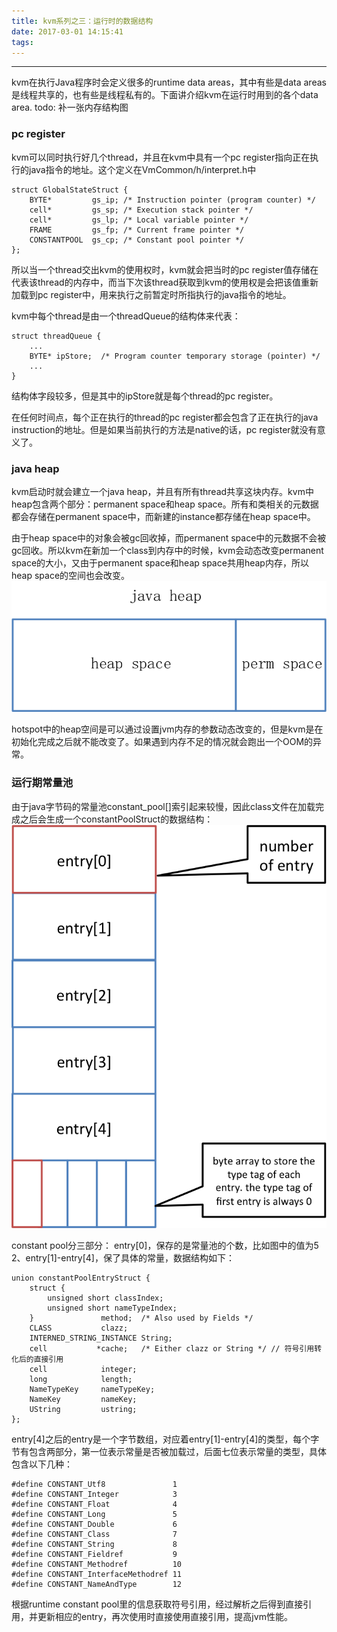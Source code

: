 ```yaml
---
title: kvm系列之三：运行时的数据结构
date: 2017-03-01 14:15:41
tags:
---
```


------
kvm在执行Java程序时会定义很多的runtime data areas，其中有些是data areas是线程共享的，也有些是线程私有的。下面讲介绍kvm在运行时用到的各个data area.
todo: 补一张内存结构图

### pc register

kvm可以同时执行好几个thread，并且在kvm中具有一个pc register指向正在执行的java指令的地址。这个定义在VmCommon/h/interpret.h中
```
struct GlobalStateStruct { 
    BYTE*         gs_ip; /* Instruction pointer (program counter) */
    cell*         gs_sp; /* Execution stack pointer */
    cell*         gs_lp; /* Local variable pointer */
    FRAME         gs_fp; /* Current frame pointer */
    CONSTANTPOOL  gs_cp; /* Constant pool pointer */
};
```
所以当一个thread交出kvm的使用权时，kvm就会把当时的pc register值存储在代表该thread的内存中，而当下次该thread获取到kvm的使用权是会把该值重新加载到pc register中，用来执行之前暂定时所指执行的java指令的地址。

kvm中每个thread是由一个threadQueue的结构体来代表：
```
struct threadQueue {
    ...
    BYTE* ipStore;  /* Program counter temporary storage (pointer) */
    ...
}
```
结构体字段较多，但是其中的ipStore就是每个thread的pc register。

在任何时间点，每个正在执行的thread的pc register都会包含了正在执行的java instruction的地址。但是如果当前执行的方法是native的话，pc register就没有意义了。

### java heap

kvm启动时就会建立一个java heap，并且有所有thread共享这块内存。kvm中heap包含两个部分：permanent space和heap space。所有和类相关的元数据都会存储在permanent space中，而新建的instance都存储在heap space中。

由于heap space中的对象会被gc回收掉，而permanent space中的元数据不会被gc回收。所以kvm在新加一个class到内存中的时候，kvm会动态改变permanent space的大小，又由于permanent space和heap space共用heap内存，所以heap space的空间也会改变。
![heap space](/pics/heap.png)

hotspot中的heap空间是可以通过设置jvm内存的参数动态改变的，但是kvm是在初始化完成之后就不能改变了。如果遇到内存不足的情况就会跑出一个OOM的异常。

### 运行期常量池

由于java字节码的常量池constant_pool[]索引起来较慢，因此class文件在加载完成之后会生成一个constantPoolStruct的数据结构：
![heap space](/pics/constant_pool.png)

constant pool分三部分： 
entry[0]，保存的是常量池的个数，比如图中的值为5
2、entry[1]-entry[4]，保了具体的常量，数据结构如下：
```
union constantPoolEntryStruct {
    struct {
        unsigned short classIndex;
        unsigned short nameTypeIndex;
    }               method;  /* Also used by Fields */
    CLASS           clazz;
    INTERNED_STRING_INSTANCE String;
    cell           *cache;   /* Either clazz or String */ // 符号引用转化后的直接引用
    cell            integer;
    long            length;
    NameTypeKey     nameTypeKey;
    NameKey         nameKey;
    UString         ustring;
};
```
entry[4]之后的entry是一个字节数组，对应着entry[1]-entry[4]的类型，每个字节有包含两部分，第一位表示常量是否被加载过，后面七位表示常量的类型，具体包含以下几种：
```
#define CONSTANT_Utf8               1
#define CONSTANT_Integer            3
#define CONSTANT_Float              4
#define CONSTANT_Long               5
#define CONSTANT_Double             6
#define CONSTANT_Class              7
#define CONSTANT_String             8
#define CONSTANT_Fieldref           9
#define CONSTANT_Methodref          10
#define CONSTANT_InterfaceMethodref 11
#define CONSTANT_NameAndType        12
```
根据runtime constant pool里的信息获取符号引用，经过解析之后得到直接引用，并更新相应的entry，再次使用时直接使用直接引用，提高jvm性能。